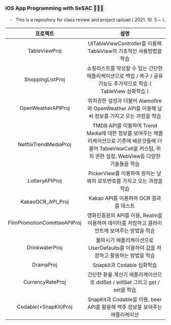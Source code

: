 
### iOS App Programming with SeSAC 🧑🏻‍💻
　-︎ &nbsp; This is a repository for class review and project upload ( 2021. 10. 5 ~ ).

|프로젝트|설명|
|:---:|:---:|
|TableViewProj| UITableViewController를 이용해 TableView의 기초적인 사용방법을 학습|
|ShoppingListProj| 쇼핑리스트를 작성할 수 있는 간단한 애플리케이션으로 백업 / 복구 / 공유 기능도 추가적으로 학습 ( TableView 심화학습 )|
|OpenWeatherAPIProj| 위치권한 설정과 더불어 Alamofire와 OpenWeather API를 이용해 날씨 정보를 가지고 오는 과정을 학습|
|NetflixTrendMediaProj| TMDB API를 이용하여 Trend Media에 대한 정보를 보여주는 애플리케이션으로 기존에 배운것들에 더불어 TableViewCell을 커스텀, 위치 권한 설정, WebView등 다양한 기술들을 학습|
|LotteryAPIProj| PickerView를 이용하여 원하는 날짜의 로또번호를 가지고 오는 과정을 학습|
|KakaoOCR_API_Proj| Kakao API를 이용하여 OCR 결과를 테스트|
|FilmPromotionComitteeAPIProj| 영화진흥원의 API를 이용, Realm을 이용하여 데이터를 저장하고 클라이언트에 보여주는 방법을 학습|
|DrinkwaterProj| 물마시기 애플리케이션으로 UserDefaults를 이용하여 값을 저장하고 활용하는 방법을 학습|
|DramaProj| Snapkit과 Codable 심화학습|
|CurrencyRateProj| 간단한 환율 계산기 애플리케이션으로 didSet / willSet 그리고 get / set을 학습|
|Codable(+SnapKit)Proj| SnapKit과 Codable을 이용, beer API를 활용해 맥주 정보를 보여주는 애플리케이션 |


